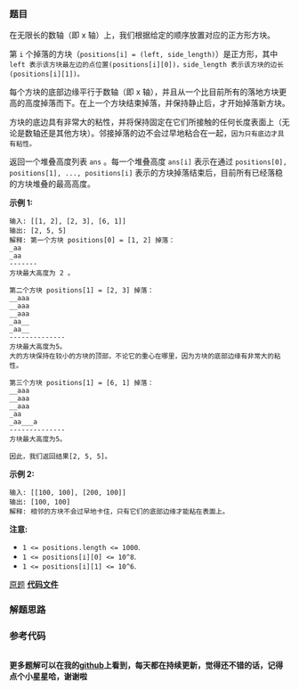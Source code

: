 ### 题目
在无限长的数轴（即 x 轴）上，我们根据给定的顺序放置对应的正方形方块。

第 `i` 个掉落的方块（`positions[i] = (left, side_length)`）是正方形，其中 `left
表示该方块最左边的点位置(positions[i][0])，side_length 表示该方块的边长(positions[i][1])。`

每个方块的底部边缘平行于数轴（即 x 轴），并且从一个比目前所有的落地方块更高的高度掉落而下。在上一个方块结束掉落，并保持静止后，才开始掉落新方块。

方块的底边具有非常大的粘性，并将保持固定在它们所接触的任何长度表面上（无论是数轴还是其他方块）。邻接掉落的边不会过早地粘合在一起，`因为只有底边才具有粘性。`



返回一个堆叠高度列表 `ans` 。每一个堆叠高度 `ans[i]` 表示在通过 `positions[0], positions[1], ...,
positions[i]` 表示的方块掉落结束后，目前所有已经落稳的方块堆叠的最高高度。





**示例 1:**

    
    
    输入: [[1, 2], [2, 3], [6, 1]]
    输出: [2, 5, 5]
    解释: 第一个方块 positions[0] = [1, 2] 掉落：
    _aa
    _aa
    -------
    方块最大高度为 2 。
    
    第二个方块 positions[1] = [2, 3] 掉落：
    __aaa
    __aaa
    __aaa
    _aa__
    _aa__
    --------------
    方块最大高度为5。
    大的方块保持在较小的方块的顶部，不论它的重心在哪里，因为方块的底部边缘有非常大的粘性。
    
    第三个方块 positions[1] = [6, 1] 掉落：
    __aaa
    __aaa
    __aaa
    _aa
    _aa___a
    -------------- 
    方块最大高度为5。
    
    因此，我们返回结果[2, 5, 5]。
    



**示例 2:**

    
    
    输入: [[100, 100], [200, 100]]
    输出: [100, 100]
    解释: 相邻的方块不会过早地卡住，只有它们的底部边缘才能粘在表面上。
    



**注意:**

  * `1 <= positions.length <= 1000`.
  * `1 <= positions[i][0] <= 10^8`.
  * `1 <= positions[i][1] <= 10^6`.



[原题](https://leetcode-cn.com/problems/falling-squares/)    **[代码文件]()**


### 解题思路




### 参考代码

```go


```




**更多题解可以在我的[github](https://github.com/LZH139/leetcode_Go)上看到，每天都在持续更新，觉得还不错的话，记得点个小星星哈，谢谢啦**
